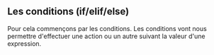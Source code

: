 ## Les conditions (if/elif/else)

Pour cela commençons par les conditions.
Les conditions vont nous permettre d'effectuer une action ou un autre suivant la valeur d'une expression.
